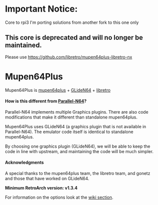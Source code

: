 # Important Notice:

Core to rpi3 I'm porting solutions from another fork to this one only

## This core is deprecated and will no longer be maintained.

Please use https://github.com/libretro/mupen64plus-libretro-nx

# Mupen64Plus

Mupen64Plus is [mupen64plus](https://github.com/mupen64plus/mupen64plus-core) + [GLideN64](https://github.com/gonetz/GLideN64) + [libretro](http://www.libretro.com/)

#### How is this different from [Parallel-N64](https://github.com/libretro/parallel-n64)?

Parallel-N64 implements multiple Graphics plugins. There are also code modifications that make it different than standalone mupen64plus.

Mupen64Plus uses GLideN64 (a graphics plugin that is not available in Parallel-N64). The emulator code itself is identical to standalone mupen64plus.

By choosing one graphics plugin (GLideN64), we will be able to keep the code in line with upstream, and maintaining the code will be much simpler.

#### Acknowledgments

A special thanks to the mupen64plus team, the libretro team, and gonetz and those that have worked on GLideN64.

**Minimum RetroArch version: v1.3.4**

For information on the options look at the [wiki section](https://github.com/libretro/mupen64plus-libretro/wiki#options).
